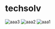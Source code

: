 # techsolv
![aaa3](https://github.com/anshuk7/techsolv/assets/82932368/603fcf2c-5076-4b13-b63d-87be29c6aaf9)
![aaa2](https://github.com/anshuk7/techsolv/assets/82932368/fe743dd1-d96c-4674-81e6-6a952c2158ec)
![aaa1](https://github.com/anshuk7/techsolv/assets/82932368/dc17e0d5-0eef-4fe7-b2ee-b850c2fb444d)
